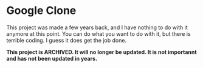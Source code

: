 # Google Clone
This project was made a few years back, and I have nothing to do with it anymore at this point. You can do what you want to do with it, but there is terrible coding. I guess it does get the job done.

**This project is ARCHIVED. It will no longer be updated. It is not importannt and has not been updated in years.**
